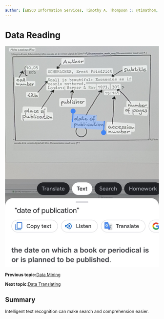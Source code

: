 ```yaml
---
author: [EBSCO Information Services, Timothy A. Thompson :: @timathom, @timathom@indieweb.social, timothy.thompson@yale.edu]
---
```


# Data Reading

![Catalog card taken from the digital version of the book Documentation made easy and processed by the Google Lens app.](../../submaps/../img/introduction/google_lens_text.jpg "Text Recognition with Google Lens")

**Previous topic:**[Data Mining](../../day_1/lesson_0/data_mining.md)

**Next topic:**[Data Translating](../../day_1/lesson_0/data_translating.md)

## Summary

Intelligent text recognition can make search and comprehension easier.

